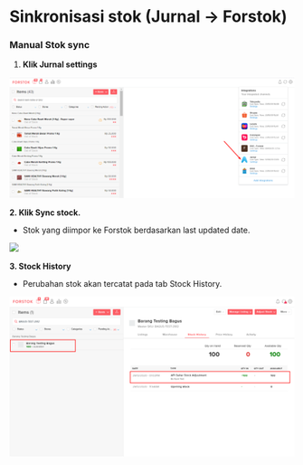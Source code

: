 # Sinkronisasi stok (Jurnal → Forstok)

### Manual Stok sync

1. &#x20;**Klik Jurnal settings**&#x20;

![ Klik Jurnal settings ](<../../../.gitbook/assets/image (447).png>)

**2. Klik Sync stock.**&#x20;

* Stok yang diimpor ke Forstok berdasarkan last updated date.

![](<../../../.gitbook/assets/sync stok jurnal\_forstok.jpg>)

**3. Stock History**

* Perubahan stok akan tercatat pada tab Stock History.

![](../../../.gitbook/assets/image-20201229-060433.png)
